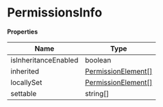 # PermissionsInfo

**Properties**

| Name                 | Type                                        |
|----------------------|---------------------------------------------|
| isInheritanceEnabled | boolean                                     |
| inherited            | [PermissionElement[]](PermissionElement.md) |
| locallySet           | [PermissionElement[]](PermissionElement.md) |
| settable             | string[]                                    |


